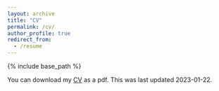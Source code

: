 ```yaml
---
layout: archive
title: "CV"
permalink: /cv/
author_profile: true
redirect_from:
  - /resume
---
```


{% include base_path %}

You can download my [CV](https://morphismz.github.io/files/CV-2023-01-22.pdf) as a pdf. This was last updated 2023-01-22.